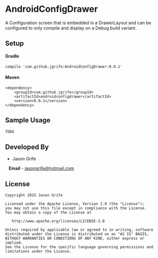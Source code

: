 # AndroidConfigDrawer
A Configuration screen that is embedded in a DrawerLayout and can be configured to only compile and display on a Debug build variant.

## Setup

#### Gradle

`compile 'com.github.jgrife:AndroidConfigDrawer:0.0.1'`

#### Maven
```
<dependency>
    <groupId>com.github.jgrife</groupId>
    <artifactId>androidconfigdrawer</artifactId>
    <version>0.0.1</version>
</dependency>
```

## Sample Usage

```java
TODO
```

## Developed By

* Jason Grife 
 
&nbsp;&nbsp;&nbsp;**Email** - jasongrife@hotmail.com

## License

```
Copyright 2015 Jason Grife

Licensed under the Apache License, Version 2.0 (the "License");
you may not use this file except in compliance with the License.
You may obtain a copy of the License at

   http://www.apache.org/licenses/LICENSE-2.0

Unless required by applicable law or agreed to in writing, software
distributed under the License is distributed on an "AS IS" BASIS,
WITHOUT WARRANTIES OR CONDITIONS OF ANY KIND, either express or implied.
See the License for the specific language governing permissions and
limitations under the License.
```